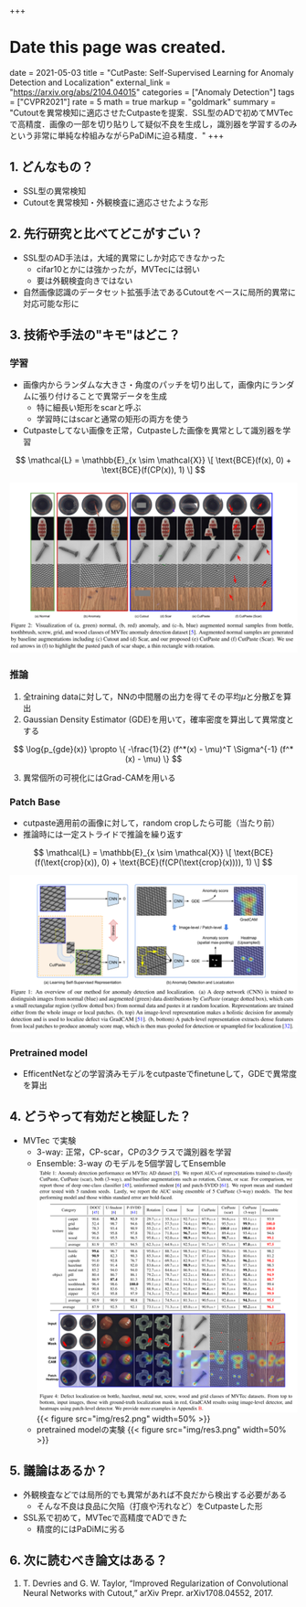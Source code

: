 +++
# Date this page was created.
date = 2021-05-03
title = "CutPaste: Self-Supervised Learning for Anomaly Detection and Localization"
external_link = "https://arxiv.org/abs/2104.04015"
categories = ["Anomaly Detection"]
tags = ["CVPR2021"]
rate = 5
math = true
markup = "goldmark"
summary = "Cutoutを異常検知に適応させたCutpasteを提案．SSL型のADで初めてMVTecで高精度．画像の一部を切り貼りして疑似不良を生成し，識別器を学習するのみという非常に単純な枠組みながらPaDiMに迫る精度．"
+++

## 1. どんなもの？
* SSL型の異常検知
* Cutoutを異常検知・外観検査に適応させたような形

## 2. 先行研究と比べてどこがすごい？
* SSL型のAD手法は，大域的異常にしか対応できなかった
  * cifar10とかには強かったが，MVTecには弱い
  * 要は外観検査向きではない
* 自然画像認識のデータセット拡張手法であるCutoutをベースに局所的異常に対応可能な形に

## 3. 技術や手法の"キモ"はどこ？
### 学習
* 画像内からランダムな大きさ・角度のパッチを切り出して，画像内にランダムに張り付けることで異常データを生成
  * 特に細長い矩形をscarと呼ぶ
  * 学習時にはscarと通常の矩形の両方を使う
* Cutpasteしてない画像を正常，Cutpasteした画像を異常として識別器を学習

$$
\mathcal{L} = \mathbb{E}_{x \sim \mathcal{X}} \[ \text{BCE}(f(x), 0) + \text{BCE}(f(CP(x)), 1) \]
$$

![](img/cutpaste.png)


### 推論
1. 全training dataに対して，NNの中間層の出力を得てその平均$\mu$と分散$\Sigma$を算出
2. Gaussian Density Estimator (GDE)を用いて，確率密度を算出して異常度とする

$$
\log{p_{gde}(x)} \propto \{ -\frac{1}{2} (f^*(x) - \mu)^T \Sigma^{-1} (f^*(x) - \mu) \}
$$

3. 異常個所の可視化にはGrad-CAMを用いる

### Patch Base
* cutpaste適用前の画像に対して，random cropしたら可能（当たり前）
* 推論時には一定ストライドで推論を繰り返す

$$
\mathcal{L} = \mathbb{E}_{x \sim \mathcal{X}} \[ \text{BCE}(f(\text{crop}(x)), 0) + \text{BCE}(f(CP(\text{crop}(x)))), 1) \]
$$

![](img/arch.png)

### Pretrained model
* EfficentNetなどの学習済みモデルをcutpasteでfinetuneして，GDEで異常度を算出

## 4. どうやって有効だと検証した？
* MVTec で実験
  * 3-way: 正常，CP-scar，CPの3クラスで識別器を学習
  * Ensemble: 3-way のモデルを5個学習してEnsemble
![](img/res1.png)
{{< figure src="img/res2.png" width=50% >}}
  * pretrained modelの実験
{{< figure src="img/res3.png" width=50% >}}

## 5. 議論はあるか？
* 外観検査などでは局所的でも異常があれば不良だから検出する必要がある
  * そんな不良は良品に欠陥（打痕や汚れなど）をCutpasteした形
* SSL系で初めて，MVTecで高精度でADできた
  * 精度的にはPaDiMに劣る

## 6. 次に読むべき論文はある？
1. T. Devries and G. W. Taylor, “Improved Regularization of Convolutional Neural Networks with Cutout,” arXiv Prepr. arXiv1708.04552, 2017.